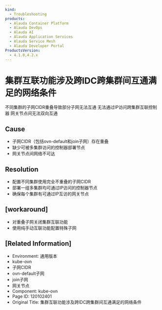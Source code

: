 ```yaml
---
kind:
  - Troubleshooting
products:
  - Alauda Container Platform
  - Alauda DevOps
  - Alauda AI
  - Alauda Application Services
  - Alauda Service Mesh
  - Alauda Developer Portal
ProductsVersion:
  - 4.1.0,4.2.x
---
```

<!-- A type of document that involves encountering a fault, diagnosing it, performing root cause analysis, and providing solutions. -->

# 集群互联功能涉及跨IDC跨集群间互通满足的网络条件

不同集群的子网CIDR重叠导致部分子网无法互通 无法通过IP访问跨集群互联控制器 网关节点间无法双向互通

## Cause
- 子网CIDR（包括ovn-default和join子网）存在重叠
- 缺少可被多集群访问的控制器部署节点
- 网关节点间网络不可达

## Resolution
- 配置不同集群使用完全不重叠的子网CIDR
- 部署一组多集群均可通过IP访问的控制器节点
- 确保每个集群有可通过IP互访的网关节点

## [workaround]
- 对重叠子网关闭集群互联功能
- 使用纯手动互联功能配置特殊子网

## [Related Information]
- Environment: 通用版本
- kube-ovn
- 子网CIDR
- ovn-default子网
- join子网
- 网关节点
- Component: kube-ovn
- Page ID: 120102401
- Original Title: 集群互联功能涉及跨IDC跨集群间互通满足的网络条件
